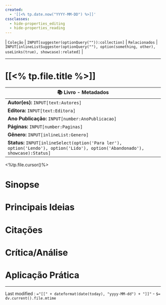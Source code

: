 ```yaml
---
created:
  - '[[<% tp.date.now("YYYY-MM-DD") %>]]'
cssclasses:
  - hide-properties_editing
  - hide-properties_reading
---
```

| `Coleção` | `INPUT[suggester(optionQuery("")):collection]`   | `Relacionados` | `INPUT[inlineListSuggester(optionQuery(""), option(something, other),  useLinks(true), showcase):related]`  |

---
# [[<% tp.file.title %>]] 

|📚 **Livro - Metadados**|
|---|
|**Autor(es):** `INPUT[text:Autores]`|
|**Editora:** `INPUT[text:Editora]`|
|**Ano Publicação:** `INPUT[number:AnoPublicacao]`|
|**Páginas:** `INPUT[number:Paginas]`|
|**Gênero:** `INPUT[inlineList:Genero]`|
|**Status:** `INPUT[inlineSelect(option('Para ler'), option('Lendo'), option('Lido'), option('Abandonado'), showcase):Status]`|

<%tp.file.cursor()%>

# Sinopse

# Principais Ideias

# Citações

# Crítica/Análise

# Aplicação Prática

---

Last modified :   `="[[" + dateformat(date(today), "yyyy-MM-dd") + "]]"` - `$= dv.current().file.mtime`